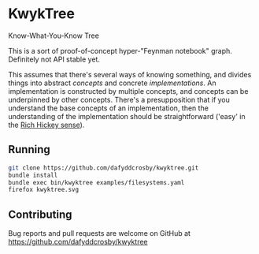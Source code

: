 # KwykTree

Know-What-You-Know Tree

This is a sort of proof-of-concept hyper-"Feynman notebook" graph. Definitely
not API stable yet.

This assumes that there's several ways of knowing something, and divides things
into abstract *concepts* and concrete *implementations*. An implementation is
constructed by multiple concepts, and concepts can be underpinned by other
concepts. There's a presupposition that if you understand the base concepts of
an implementation, then the understanding of the implementation should be
straightforward ('easy' in the [Rich Hickey
sense](https://archive.org/details/simple-made-easy-rich-hickey-2011)).

## Running

```bash
git clone https://github.com/dafyddcrosby/kwyktree.git
bundle install
bundle exec bin/kwyktree examples/filesystems.yaml
firefox kwyktree.svg
```

## Contributing

Bug reports and pull requests are welcome on GitHub at
https://github.com/dafyddcrosby/kwyktree
